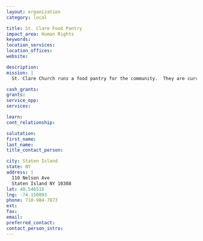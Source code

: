 ```yaml
---
layout: organization
category: local

title: St. Clare Food Pantry
impact_area: Human Rights
keywords: 
location_services: 
location_offices: 
website: 

description: 
mission: |
  St. Clare Church runs a food pantry for the community.  They are currently servicing 45 families on a regular basis.  However, the pantry is open to all on an emergency basis and food is regularly shared with other pantries in the borough.

cash_grants: 
grants: 
service_opp: 
services: 

learn: 
cont_relationship: 

salutation: 
first_name: 
last_name: 
title_contact_person: 

city: Staten Island
state: NY
address: |
  110 Nelson Ave  
  Staten Island NY 10308
lat: 40.546516
lng: -74.150093
phone: 718-984-7873
ext: 
fax: 
email: 
preferred_contact: 
contact_person_intro: 
---
```

